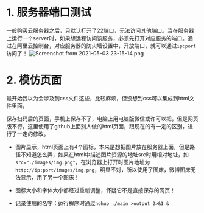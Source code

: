 
# 1. 服务器端口测试

一般购买云服务器之后，只默认打开了22端口，无法访问其他端口。当在服务器上运行一个server时，如果想远程访问该服务，必须先打开对应服务的端口。通过在阿里云控制台，对应服务器的防火墙设置中，开放端口，就可以通过`ip:port`访问了！
![Screenshot from 2021-05-03 23-15-14.png](http://ww1.sinaimg.cn/large/006xUmvugy1gq5nbcim52j30la081dfz.jpg)


# 2. 模仿页面
最开始我以为会涉及到css文件这些，比较麻烦，但没想到css可以集成到html文件里面，

保存扫码后的页面，手机上保存不了，电脑上用电脑版微信或许可以把，但是网页版不行，这里使用了github上面别人做的html页面，跟现在的有一定的区别，进行了一定的修改。

* 图片显示，html页面上有4个图标，本来是想把图片放在服务器上面，但是路径不知道怎么弄，如果在html中描述图片资源的地址src时用相对地址，如`src="./images/img.png"`，在浏览器上打开时图片地址为`http://ip:port/images/img.png`，明显不对，所以使用了图床，微博图床无法显示，用了另一个图床！

* 图标大小和字体大小都经过重新调整，怀疑它不是直接保存的网页！

* 记录使用的名字：运行程序时通过`nohup ./main >output 2>&1 & `

